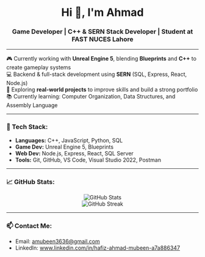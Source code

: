<h1 align="center">Hi 👋, I'm Ahmad</h1>
<h3 align="center">Game Developer | C++ & SERN Stack Developer | Student at FAST NUCES Lahore</h3>

---

🎮 Currently working with **Unreal Engine 5**, blending **Blueprints** and **C++** to create gameplay systems  
💻 Backend & full-stack development using **SERN** (SQL, Express, React, Node.js)  
🧠 Exploring **real-world projects** to improve skills and build a strong portfolio  
📚 Currently learning: Computer Organization, Data Structures, and Assembly Language

---

### 🔧 Tech Stack:
- **Languages:** C++, JavaScript, Python, SQL  
- **Game Dev:** Unreal Engine 5, Blueprints  
- **Web Dev:** Node.js, Express, React, SQL Server  
- **Tools:** Git, GitHub, VS Code, Visual Studio 2022, Postman

---

### 📈 GitHub Stats:
<p align="center">
  <img src="https://github-readme-stats.vercel.app/api?username=YOUR_USERNAME&show_icons=true&theme=tokyonight" alt="GitHub Stats" />
  <br />
  <img src="https://github-readme-streak-stats.herokuapp.com/?user=YOUR_USERNAME&theme=tokyonight" alt="GitHub Streak" />
</p>

---

### 📫 Contact Me:
- Email: amubeen3636@gmail.com 
- LinkedIn: www.linkedin.com/in/hafiz-ahmad-mubeen-a7a886347
